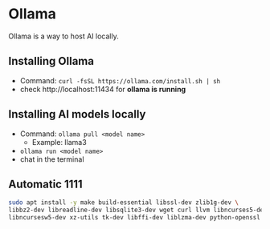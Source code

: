# Ollama
Ollama is a way to host AI locally. 
## Installing Ollama
* Command: ```curl -fsSL https://ollama.com/install.sh | sh```
* check http://localhost:11434 for **ollama is running**
## Installing AI models locally
* Command: ```ollama pull <model name>```
    * Example: llama3
* ```ollama run <model name>```
* chat in the terminal
## Automatic 1111
```sh
sudo apt install -y make build-essential libssl-dev zlib1g-dev \
libbz2-dev libreadline-dev libsqlite3-dev wget curl llvm libncurses5-dev \
libncursesw5-dev xz-utils tk-dev libffi-dev liblzma-dev python-openssl git
```